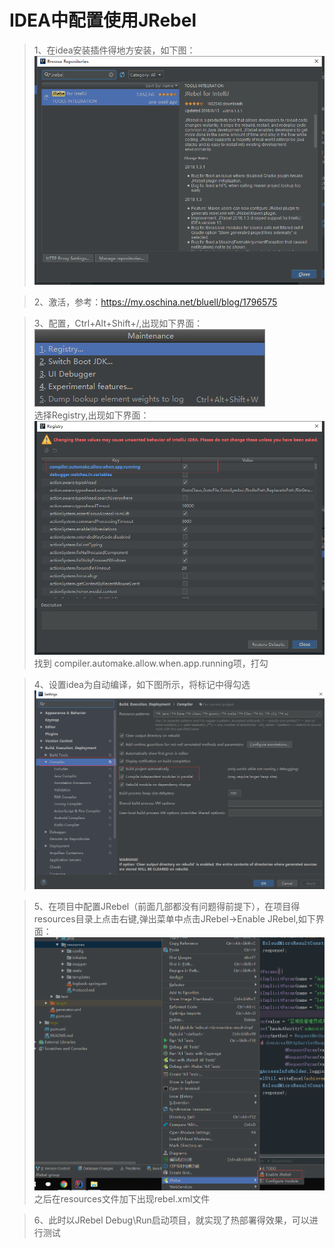 # IDEA中配置使用JRebel

> 1、在idea安装插件得地方安装，如下图：  
![Image text](https://raw.githubusercontent.com/dukehu/notes/master/img/jrebel01.png)

> 2、激活，参考：https://my.oschina.net/bluell/blog/1796575  

> 3、配置，Ctrl+Alt+Shift+/,出现如下界面：  
![Image text](https://raw.githubusercontent.com/dukehu/notes/master/img/jrebel03.png)  
选择Registry,出现如下界面：  
![Image text](https://raw.githubusercontent.com/dukehu/notes/master/img/jrebel04.png)  
找到 compiler.automake.allow.when.app.running项，打勾

> 4、设置idea为自动编译，如下图所示，将标记中得勾选  
![Image text](https://raw.githubusercontent.com/dukehu/notes/master/img/jrebel05.png)

> 5、在项目中配置JRebel（前面几部都没有问题得前提下），在项目得resources目录上点击右键,弹出菜单中点击JRebel->Enable JRebel,如下界面：  
![Image text](https://raw.githubusercontent.com/dukehu/notes/master/img/jrebel06.png)  
之后在resources文件加下出现rebel.xml文件

> 6、此时以JRebel Debug\Run启动项目，就实现了热部署得效果，可以进行测试